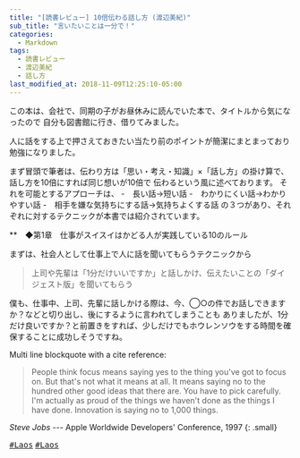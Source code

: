 ```yaml
---
title: "[読書レビュー] 10倍伝わる話し方 (渡辺美紀)"
sub_title: "言いたいことは一分で！"
categories:
  - Markdown
tags:
  - 読書レビュー
  - 渡辺美紀
  - 話し方
last_modified_at: 2018-11-09T12:25:10-05:00
---
```


この本は、会社で、同期の子がお昼休みに読んでいた本で、タイトルから気になったので
自分も図書館に行き、借りてみました。

人に話をする上で押さえておきたい当たり前のポイントが簡潔にまとまっており勉強になりました。

まず冒頭で筆者は、伝わり方は「思い・考え・知識」×「話し方」の掛け算で、話し方を10倍にすれば同じ想いが10倍で
伝わるという風に述べております。
それを可能とするアプローチは、
-　長い話→短い話
-　わかりにくい話→わかりやすい話
-　相手を嫌な気持ちにする話→気持ちよくする話
の３つがあり、それぞれに対するテクニックが本書では紹介されています。

**　◆第1章　仕事がスイスイはかどる人が実践している10のルール 

まずは、社会人として仕事上で人に話を聞いてもらうテクニックから
> 上司や先輩は「1分だけいいですか」と話しかけ、伝えたいことの「ダイジェスト版」を聞いてもらう

僕も、仕事中、上司、先輩に話しかける際は、今、◯○の件でお話しできますか？などと切り出し、後にするように言われてしまうことも
ありましたが、1分だけ良いですか？と前置きをすれば、少しだけでもホウレンソウをする時間を確保することに成功しそうですね。

Multi line blockquote with a cite reference:

> People think focus means saying yes to the thing you've got to focus on. But that's not what it means at all. It means saying no to the hundred other good ideas that there are. You have to pick carefully. I'm actually as proud of the things we haven't done as the things I have done. Innovation is saying no to 1,000 things.

<cite>Steve Jobs</cite> --- Apple Worldwide Developers' Conference, 1997
{: .small}


 
 
[<kbd>#Laos</kbd>](https://i-like-hamigaki.github.io/tags/#laos) [<kbd>#Laos</kbd>](#)
